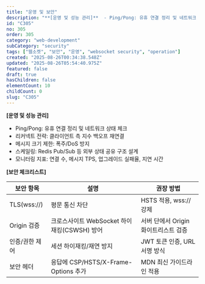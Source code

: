 ```yaml
---
title: "운영 및 보안"
description: "**[운영 및 성능 관리]**  - Ping/Pong: 유휴 연결 정리 및 네트워크 상태 체크 - 리커넥트 전략: 클라이언트 측 지수 백오프 재연결 - 메시지 크기 제한: 폭주/DoS 방지 - 스케일링: Redis Pub/Sub 등 외부 상태 공유 구조 설계 - 모니터..."
id: "C305"
no: 305
order: 305
category: "web-development"
subCategory: "security"
tags: ["웹소켓", "보안", "운영", "websocket security", "operation"]
created: "2025-08-26T00:34:38.548Z"
updated: "2025-08-26T05:54:40.975Z"
featured: false
draft: true
hasChildren: false
elementCount: 10
childCount: 0
slug: "C305"
---
```


**[운영 및 성능 관리]**

- Ping/Pong: 유휴 연결 정리 및 네트워크 상태 체크
- 리커넥트 전략: 클라이언트 측 지수 백오프 재연결
- 메시지 크기 제한: 폭주/DoS 방지
- 스케일링: Redis Pub/Sub 등 외부 상태 공유 구조 설계
- 모니터링 지표: 연결 수, 메시지 TPS, 업그레이드 실패율, 지연 시간


**[보안 체크리스트]**

| **보안 항목** | **설명** | **권장 방법** |
| --- | --- | --- |
| TLS(wss://) | 평문 통신 차단 | HSTS 적용, wss:// 강제 |
| Origin 검증 | 크로스사이트 WebSocket 하이재킹(CSWSH) 방어 | 서버 단에서 Origin 화이트리스트 검증 |
| 인증/권한 제어 | 세션 하이재킹/재연 방지 | JWT 토큰 인증, URL 서명 방식 |
| 보안 헤더 | 응답에 CSP/HSTS/X-Frame-Options 추가 | MDN 최신 가이드라인 적용 |
